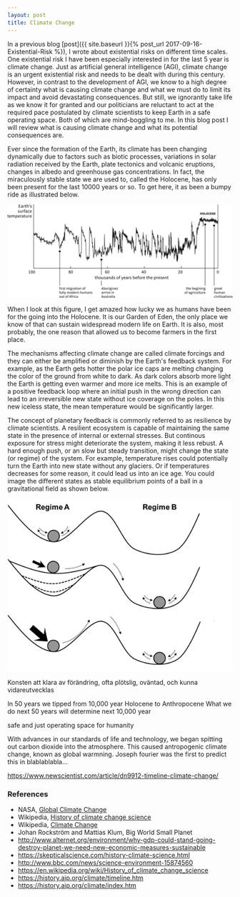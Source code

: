 ```yaml
---
layout: post
title: Climate Change
---
```


In a previous blog [post]({{ site.baseurl }}{% post_url 2017-09-16-Existential-Risk %}), I wrote about existential risks on different time scales. One existential risk I have been especially interested in for the last 5 year is climate change. Just as artificial general intelligence (AGI), climate change is an urgent existential risk and needs to be dealt with during this century. However, in contrast to the development of AGI, we know to a high degree of certainty what is causing climate change and what we must do to limit its impact and avoid devastating consequences. But still, we ignorantly take life as we know it for granted and our politicians are reluctant to act at the required pace postulated by climate scientists to keep Earth in a safe operating space. Both of which are mind-boggling to me. In this blog post I will review what is causing climate change and what its potential consequences are. 

Ever since the formation of the Earth, its climate has been changing dynamically due to factors such as biotic processes, variations in solar radiation received by the Earth, plate tectonics and volcanic eruptions, changes in albedo and greenhouse gas concentrations.   In fact, the miraculously stable state we are used to, called the Holocene, has only been present for the last 10000 years or so. To get here, it as been a bumpy ride as illustrated below. 

![Climate Change](/images/climate-change.jpg)

When I look at this figure, I get amazed how lucky we as humans have been for the going into the Holocene. It is our Garden of Eden, the only place we know of that can sustain widespread modern life on Earth. It is also, most probably, the one reason that allowed us to become farmers in the first place. 

The mechanisms affecting climate change are called climate forcings and they can either be amplified or diminish by the Earth's feedback system. For example, as the Earth gets hotter the polar ice caps are melting changing the color of the ground from white to dark. As dark colors absorb more light the Earth is getting even warmer and more ice melts. This is an example of a positive feedback loop where an initial push in the wrong direction can lead to an irreversible new state without ice coverage on the poles. In this new iceless state, the mean temperature would be significantly larger. 

The concept of planetary feedback is commonly referred to as resilience by climate scientists. A resilient ecosystem is capable of maintaining the same state in the presence of internal or external stresses. But continous exposure for stress might deteriorate the system, making it less rebust. A hard enough push, or an slow but steady transition, might change the state (or regime) of the system. For example, temperature rises could potentially turn the Earth into new state without any glaciers. Or if temperatures decreases for some reason, it could lead us into an ice age. You could image the different states as stable equilibrium points of a ball in a gravitational field as shown below.

![Tipping Points](/images/tipping-points.png)


Konsten att
klara av förändring,
ofta plötslig, oväntad, och kunna
vidareutvecklas
 
In 50 years we tipped from 10,000 year Holocene to Anthropocene
What we do next 50 years will determine next 10,000 year

safe and just operating space for humanity

With advances in our standards of life and technology, we began spitting out carbon dioxide into the atmosphere. This caused antropogenic climate change, known as global warmning. Joseph fourier was the first to predict this in blablablabla... 

https://www.newscientist.com/article/dn9912-timeline-climate-change/

### References
* NASA, [Global Climate Change](https://climate.nasa.gov/)
* Wikipedia, [History of climate change science](https://en.wikipedia.org/wiki/History_of_climate_change_science)
* Wikipedia, [Climate Change](https://en.wikipedia.org/wiki/Climate_change)
* Johan Rockström and Mattias Klum, Big World Small Planet
* http://www.alternet.org/environment/why-gdp-could-stand-going-destroy-planet-we-need-new-economic-measures-sustainable
* https://skepticalscience.com/history-climate-science.html
* http://www.bbc.com/news/science-environment-15874560
* https://en.wikipedia.org/wiki/History_of_climate_change_science
* https://history.aip.org/climate/timeline.htm
* https://history.aip.org/climate/index.htm